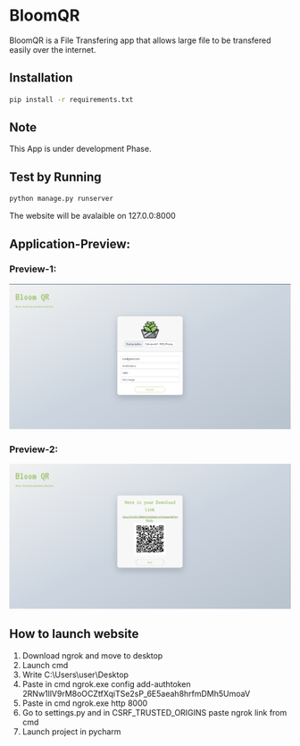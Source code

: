 # BloomQR 
BloomQR is a File Transfering app that allows large file to be transfered easily over the internet.


## Installation
```bash
pip install -r requirements.txt
```
## Note 
This App is under development Phase.

## Test by Running
``` bash
python manage.py runserver
```
The website will be avalaible on 127.0.0:8000

## Application-Preview:

### Preview-1:
![landingpage3](AppOverview/BloomQR1.png)

### Preview-2:
![landingpage4](AppOverview/BloomQR2.png)

## How to launch website
1) Download ngrok and move to desktop
2) Launch cmd
3) Write C:\Users\user\Desktop 
4) Paste in cmd ngrok.exe config add-authtoken 2RNw1llV9rM8oOCZtfXqiTSe2sP_6E5aeah8hrfmDMh5UmoaV
5) Paste in cmd ngrok.exe http 8000
6) Go to settings.py and in CSRF_TRUSTED_ORIGINS paste ngrok link from cmd
7) Launch project in pycharm
